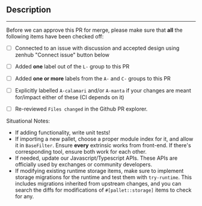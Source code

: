 ## Description

---

Before we can approve this PR for merge, please make sure that **all** the following items have been checked off:
- [ ] Connected to an issue with discussion and accepted design using zenhub "Connect issue" button below
- [ ] Added **one** label out of the `L-` group to this PR
- [ ] Added **one or more** labels from the `A-` and `C-` groups to this PR
- [ ] Explicitly labelled `A-calamari` and/or `A-manta` if your changes are meant for/impact either of these (CI depends on it)
- [ ] Re-reviewed `Files changed` in the Github PR explorer.


Situational Notes:
- If adding functionality, write unit tests!
- If importing a new pallet, choose a proper module index for it, and allow it in `BaseFilter`. Ensure **every** extrinsic works from front-end. If there's corresponding tool, ensure both work for each other.
- If needed, update our Javascript/Typescript APIs. These APIs are officially used by exchanges or community developers.
- If modifying existing runtime storage items, make sure to implement storage migrations for the runtime and test them with `try-runtime`. This includes migrations inherited from upstream changes, and you can search the diffs for modifications of `#[pallet::storage]` items to check for any.
